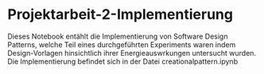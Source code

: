 # Projektarbeit-2-Implementierung
Dieses Notebook entählt die Implementierung von Software Design Patterns, welche Teil eines durchgeführten Experiments waren indem Design-Vorlagen hinsichtlich ihrer Energieauswrkungen untersucht wurden.
Die Implementierung befindet sich in der Datei creationalpattern.ipynb
